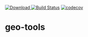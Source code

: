  [ ![Download](https://api.bintray.com/packages/anorak/geo-tools/geo-tools/images/download.svg) ](https://bintray.com/anorak/geo-tools/geo-tools/_latestVersion) [![Build Status](https://travis-ci.org/wolfhardfehre/geo-tools.svg?branch=master)](https://travis-ci.org/wolfhardfehre/geo-tools) [![codecov](https://codecov.io/gh/wolfhardfehre/geo-tools/branch/master/graph/badge.svg)](https://codecov.io/gh/wolfhardfehre/geo-tools)

# geo-tools
